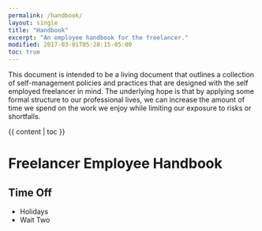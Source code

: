 ```yaml
---
permalink: /handbook/
layout: single
title: "Handbook"
excerpt: "An employee handbook for the freelancer."
modified: 2017-03-01T05:28:15-05:00
toc: true
---
```

This document is intended to be a living document that outlines a collection of self-management policies and practices that are designed with the self employed freelancer in mind. The underlying hope is that by applying some formal structure to our professional lives, we can increase the amount of time we spend on the work we enjoy while limiting our exposure to risks or shortfalls.

{{ content | toc }}

# Freelancer Employee Handbook

## Time Off

- Holidays
- Wait Two
